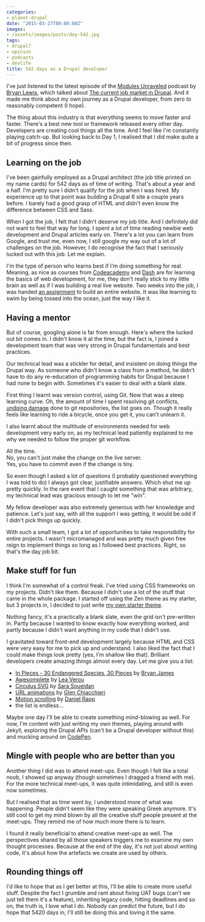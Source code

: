 ```yaml
---
categories:
- planet-drupal
date: "2015-03-27T00:00:00Z"
images: 
- /assets/images/posts/day-542.jpg
tags:
- drupal7
- opinion
- podcasts
- devlife
title: 542 days as a Drupal developer
---
```

I've just listened to the latest episode of the [Modules Unraveled](https://modulesunraveled.com/) podcast by [Bryan Lewis](https://twitter.com/ModsUnraveled), which talked about [The current job market in Drupal](https://modulesunraveled.com/podcast/131-job-market-drupal-mike-anello-modules-unraveled-podcast). And it made me think about my own journey as a Drupal developer, from zero to reasonably competent (I hope).

The thing about this industry is that everything seems to move faster and faster. There's a best new tool or framework released every other day. Developers are creating cool things all the time. And I feel like I'm constantly playing catch-up. But looking back to Day 1, I realised that I did make quite a bit of progress since then.

## Learning on the job

I've been gainfully employed as a Drupal architect (the job title printed on my name cards) for 542 days as of time of writing. That's about a year and a half. I'm pretty sure I didn't qualify for the job when I was hired. My experience up to that point was building a Drupal 6 site a couple years before. I barely had a good grasp of HTML and didn't even know the difference between CSS and Sass.

When I got the job, I felt that I didn't deserve my job title. And I definitely did not want to feel that way for long. I spent a lot of time reading newbie web development and Drupal articles early on. There's a lot you can learn from Google, and trust me, even now, I still google my way out of a lot of challenges on the job. However, I do recognise the fact that I seriously lucked out with this job. Let me explain.

I'm the type of person who learns best if I'm doing something for real. Meaning, as nice as courses from [Codeacademy](http://www.codecademy.com/learn) and [Dash](https://dash.generalassemb.ly/) are for learning the basics of web development, for me, they don't really stick to my little brain as well as if I was building a real live website. Two weeks into the job, I was handed [an assignment](/blog/the-one-i-cut-my-teeth-on/) to build an entire website. It was like learning to swim by being tossed into the ocean, just the way I like it.

## Having a mentor

But of course, googling alone is far from enough. Here's where the lucked out bit comes in. I didn't know it at the time, but the fact is, I joined a development team that was very strong in Drupal fundamentals and best practices.

Our technical lead was a stickler for detail, and insistent on doing things the Drupal way. As someone who didn't know a class from a method, he didn't have to do any re-education of programming habits for Drupal because I had none to begin with. Sometimes it's easier to deal with a blank slate.

First thing I learnt was version control, using Git. Now that was a steep learning curve. Oh, the amount of time I spent resolving git conflicts, [undoing damage](/blog/the-epic-git-bomb/) done to git repositories, the list goes on. Though it really feels like learning to ride a bicycle, once you get it, you can't unlearn it.

I also learnt about the multitude of environments needed for web development very early on, as my technical lead patiently explained to me why we needed to follow the proper git workflow. 

All the time.  
No, you can't just make the change on the live server.  
Yes, you have to commit even if the change is tiny.

So even though I asked a lot of questions (I probably questioned everything I was told to do) I always got clear, justifiable answers. Which shut me up pretty quickly. In the rare event that I caught something that was arbitrary, my technical lead was gracious enough to let me "win".

My fellow developer was also extremely generous with her knowledge and patience. Let's just say, with all the support I was getting, it would be odd if I didn't pick things up quickly.

With such a small team, I got a lot of opportunities to take responsibility for entire projects. I wasn't micromanaged and was pretty much given free reign to implement things so long as I followed best practices. Right, so that's the day job bit.

## Make stuff for fun

I think I'm somewhat of a control freak. I've tried using CSS frameworks on my projects. Didn't like them. Because I didn't use a lot of the stuff that came in the whole package. I started off using the Zen theme as my starter, but 3 projects in, I decided to just write [my own starter theme](https://www.drupal.org/sandbox/hj_chen/2345293).

Nothing fancy, it's a practically a blank slate, even the grid isn't pre-written in. Partly because I wanted to know exactly how everything worked, and partly because I didn't want anything in my code that I didn't use.

<p class="no-margin">I gravitated toward front-end development largely because HTML and CSS were very easy for me to pick up and understand. I also liked the fact that I could make things look pretty (yes, I'm shallow like that). Brilliant developers create amazing things almost every day. Let me give you a list:</p>
<ul>
  <li class="no-margin"><a href="http://www.species-in-pieces.com/">In Pieces - 30 Endangered Species, 30 Pieces</a> by <a href="http://bryanjamesdesign.co.uk/">Bryan James</a></li>
  <li class="no-margin"><a href="http://leaverou.github.io/awesomplete/">Awesomplete</a> by <a href="http://lea.verou.me/">Lea Verou</a></li>
  <li class="no-margin"><a href="http://sarasoueidan.com/tools/circulus/">Circulus SVG</a> by <a href="http://sarasoueidan.com/">Sara Soueidan</a></li>
  <li class="no-margin"><a href="http://glench.com/hash/">URL animations</a> by <a href="http://glench.com/">Glen Chiacchieri</a></li>
  <li class="no-margin"><a href="http://danielrapp.github.io/doppler/">Motion scrolling</a> by <a href="http://rappdaniel.com/">Daniel Rapp</a></li>
  <li>the list is endless...</li>
</ul>

Maybe one day I'll be able to create something mind-blowing as well. For now, I'm content with just writing my own themes, playing around with Jekyll, exploring the Drupal APIs (can't be a Drupal developer without this) and mucking around on [CodePen](http://codepen.io/huijing/).

## Mingle with people who are better than you

Another thing I did was to attend meet-ups. Even though I felt like a total noob, I showed up anyway (though sometimes I dragged a friend with me). For the more technical meet-ups, it was quite intimidating, and still is even now sometimes.

But I realised that as time went by, I understood more of what was happening. People didn't seem like they were speaking Greek anymore. It's still cool to get my mind blown by all the creative stuff people present at the meet-ups. They remind me of how much more there is to learn.

I found it really beneficial to attend creative meet-ups as well. The perspectives shared by all those speakers triggers me to examine my own thought processes. Because at the end of the day, it's not just about writing code, it's about how the artefacts we create are used by others. 

## Rounding things off

I'd like to hope that as I get better at this, I'll be able to create more useful stuff. Despite the fact I grumble and rant about fixing UAT bugs (can't we just tell them it's a feature), inheriting legacy code, hitting deadlines and so on, the truth is, I love what I do. Nobody can predict the future, but I do hope that 5420 days in, I'll still be doing this and loving it the same.


